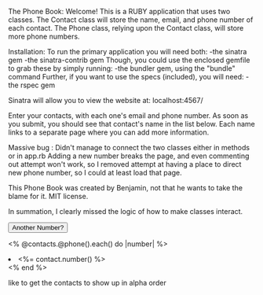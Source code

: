 The Phone Book:
Welcome! This is a RUBY application that uses two classes.
The Contact class will store the name, email, and phone number of each contact.
The Phone class, relying upon the Contact class, will store more phone numbers.

Installation:
To run the primary application you will need both:
-the sinatra gem
-the sinatra-contrib gem
  Though, you could use the enclosed gemfile to grab these by simply running:
  -the bundler gem, using the "bundle" command
Further, if you want to use the specs (included), you will need:
-the rspec gem

Sinatra will allow you to view the website at: localhost:4567/

Enter your contacts, with each one's email and phone number.
As soon as you submit, you should see that contact's name in the list below.
Each name links to a separate page where you can add more information.

Massive bug :
Didn't manage to connect the two classes either in methods or in app.rb
Adding a new number breaks the page, and even commenting out attempt won't work,
so I removed attempt at having a place to direct new phone number, so I could at least
load that page.


This Phone Book was created by Benjamin, not that he wants to take the blame for it. MIT license.

In summation, I clearly missed the logic of how to make classes interact.



  <input id="person" name="person" type="hidden" value="<%= @contact.id() %>">
  <button type="submit">Another Number?</button>


  <% @contacts.@phone().each() do |number| %>
    <li><%= contact.number() %></li>
  <% end %>


like to get the contacts to show up in alpha order


